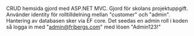 CRUD hemsida gjord med ASP.NET MVC. Gjord för skolans projektuppgift. Använder identity för rolltilldelning mellan "customer" och "admin". Hantering av databasen sker via EF core. Det seedas en admin roll i koden så logga in med "admin@fribergs.com" med lösen "Admin123!"
